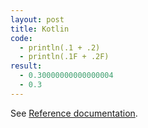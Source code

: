 ```yaml
---
layout: post
title: Kotlin
code:
  - println(.1 + .2)
  - println(.1F + .2F)
result:
  - 0.30000000000000004
  - 0.3
---
```


See [Reference documentation][1].

[1]: https://kotlinlang.org/docs/reference/basic-types.html

